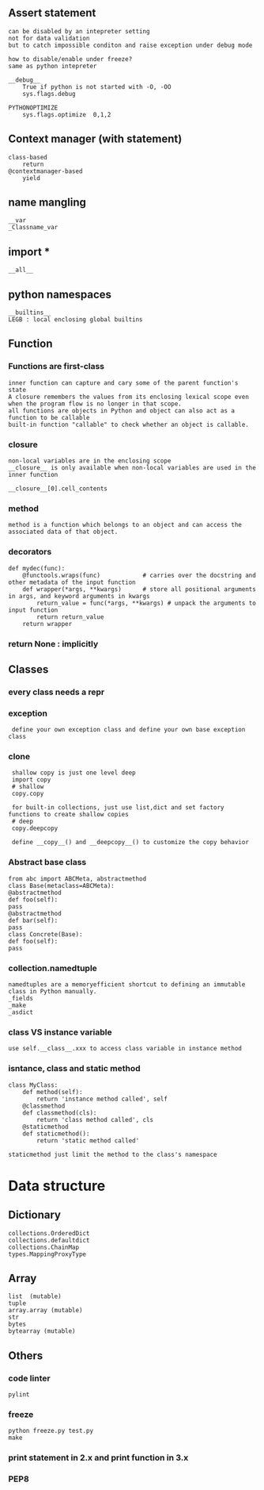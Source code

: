 ## Assert statement
    can be disabled by an intepreter setting
    not for data validation
    but to catch impossible conditon and raise exception under debug mode
    
    how to disable/enable under freeze?
    same as python intepreter

    __debug__
        True if python is not started with -O, -OO
        sys.flags.debug

    PYTHONOPTIMIZE
        sys.flags.optimize  0,1,2

## Context manager (with statement)
    class-based 
        return
    @contextmanager-based
        yield
    
## name mangling
    __var
    _Classname_var
    
## import *
    __all__
    

## python namespaces
    __builtins__
    LEGB : local enclosing global builtins
    
## Function
  ### Functions are first-class
    inner function can capture and cary some of the parent function's state
    A closure remembers the values from its enclosing lexical scope even when the program flow is no longer in that scope.
    all functions are objects in Python and object can also act as a function to be callable
    built-in function "callable" to check whether an object is callable.
    
  ### closure
    non-local variables are in the enclosing scope
    __closure__ is only available when non-local variables are used in the inner function
    
    __closure__[0].cell_contents
  
  ### method
    method is a function which belongs to an object and can access the associated data of that object.
   
  ### decorators
    def mydec(func):
        @functools.wraps(func)            # carries over the docstring and other metadata of the input function
        def wrapper(*args, **kwargs)      # store all positional arguments in args, and keyword arguments in kwargs
            return_value = func(*args, **kwargs) # unpack the arguments to input function
            return return_value
        return wrapper
  ### return None : implicitly
  
  
## Classes
  ### every class needs a __repr__
  ### exception
     define your own exception class and define your own base exception class
  ### clone
     shallow copy is just one level deep
     import copy
     # shallow
     copy.copy
     
     for built-in collections, just use list,dict and set factory functions to create shallow copies
     # deep
     copy.deepcopy
     
     define __copy__() and __deepcopy__() to customize the copy behavior

  ### Abstract base class
    from abc import ABCMeta, abstractmethod
    class Base(metaclass=ABCMeta):
    @abstractmethod
    def foo(self):
    pass
    @abstractmethod
    def bar(self):
    pass
    class Concrete(Base):
    def foo(self):
    pass

  ### collection.namedtuple
    namedtuples are a memoryefficient shortcut to defining an immutable class in Python manually.
    _fields
    _make
    _asdict
    
  ### class VS instance variable
    use self.__class__.xxx to access class variable in instance method
    
  ### isntance, class and static method
    class MyClass:
        def method(self):
            return 'instance method called', self
        @classmethod
        def classmethod(cls):
            return 'class method called', cls
        @staticmethod
        def staticmethod():
            return 'static method called'
    
    staticmethod just limit the method to the class's namespace 
    
# Data structure
## Dictionary
    collections.OrderedDict
    collections.defaultdict
    collections.ChainMap
    types.MappingProxyType
## Array
    list  (mutable)
    tuple
    array.array (mutable)
    str
    bytes
    bytearray (mutable)
## Others
### code linter
    pylint
    
### freeze
    python freeze.py test.py
    make
    
### print statement in 2.x and print function in 3.x

### PEP8
